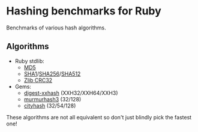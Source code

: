# Hashing benchmarks for Ruby

Benchmarks of various hash algorithms.

## Algorithms

* Ruby stdlib:
  * [MD5][]
  * [SHA1][]/[SHA256][SHA2]/[SHA512][SHA2]
  * [Zlib CRC32][]
* Gems:
  * [digest-xxhash][] (XXH32/XXH64/XXH3)
  * [murmurhash3][] (32/128)
  * [cityhash][] (32/54/128)

These algorithms are not all equivalent so don't just blindly pick the fastest one!

[MD5]: https://docs.ruby-lang.org/en/3.3/Digest/MD5.html
[SHA1]: https://docs.ruby-lang.org/en/3.3/Digest/SHA1.html
[SHA2]: https://docs.ruby-lang.org/en/3.3/Digest/SHA2.html
[SHA1]: https://docs.ruby-lang.org/en/3.3/Digest/SHA1.html
[Zlib CRC32]: https://docs.ruby-lang.org/en/3.3/Zlib.html#method-c-crc32
[digest-xxhash]: https://rubygems.org/gems/digest-xxhash
[murmurhash3]: https://rubygems.org/gems/murmurhash3
[cityhash]: https://rubygems.org/gems/cityhash
